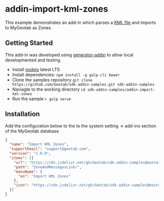 # addin-import-kml-zones

This example demonstrates an add-in which parses a [KML file](https://developers.google.com/kml/documentation/) and imports to MyGeotab as Zones.

## Getting Started

This add-in was developed using [generator-addin](https://github.com/Geotab/generator-addin) to allow local developmented and testing.

* Install [nodejs](https://nodejs.org/en/) latest LTS
* Install dependencies: `npm install -g gulp-cli bower`
* Clone the samples repository `git clone https://github.com/Geotab/sdk-addin-samples.git sdk-addin-samples`
* Naviagte to the working directory `cd sdk-addin-samples/addin-import-kml-zones`
* Run the sample `> gulp serve`

## Installation
Add the configuration below to the to the system setting -> add-ins section of the MyGeotab database

```json
{
  "name": "Import KML Zones",
  "supportEmail": "support@geotab.com",
  "version": "1.0.0",
  "items": [{
    "url": "https://cdn.jsdelivr.net/gh/Geotab/sdk-addin-samples@master/addin-import-kml-zones/dist/importKmlZones.html",
    "path": "ZoneAndMessagesLink/",
    "menuName": {
      "en": "Import KML Zones"
    },
    "icon": "https://cdn.jsdelivr.net/gh/Geotab/sdk-addin-samples@master/addin-import-kml-zones/dist/images/icon.svg"
  }]
}
```
